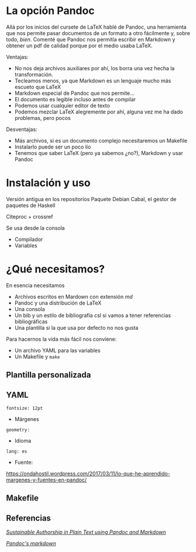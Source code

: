 # La opción Pandoc

Allá por los inicios del cursete de LaTeX hablé de Pandoc, una herramienta que nos permite pasar documentos de un formato a otro fácilmente y, sobre todo, *bien*. Comenté que Pandoc nos permitía escribir en Markdown y obtener un pdf de calidad porque por el medio usaba LaTeX. 

Ventajas:

* No nos deja archivos auxiliares por ahí, los borra una vez hecha la transformación.
* Tecleamos menos, ya que Markdown es un lenguaje mucho más escueto que LaTeX
* Markdown especial de Pandoc que nos permite...
* El documento es legible incluso antes de compilar
* Podemos usar cualquier editor de texto
* Podemos mezclar LaTeX alegremente por ahí, alguna vez me ha dado problemas, pero pocos

Desventajas:

* Más archivos, si es un documento complejo necesitaremos un Makefile
* Instalarlo puede ser un poco lío
* Tenemos que saber LaTeX (pero ya sabemos ¿no?), Markdown y usar Pandoc

# Instalación y uso

Versión antigua en los repositorios
Paquete Debian
Cabal, el gestor de paquetes de Haskell

Citeproc + crossref

Se usa desde la consola

* Compilador
* Variables

# ¿Qué necesitamos?

En esencia necesitamos

* Archivos escritos en Mardown con extensión *md*
* Pandoc y una distribución de LaTeX
* Una consola
* Un bib y un estilo de bibliografía csl si vamos a tener referencias bibliográficas
* Una plantilla si la que usa por defecto no nos gusta

Para hacernos la vida más fácil nos conviene:

* Un archivo YAML para las variables
* Un Makefile y `make`

## Plantilla personalizada

## YAML

```
fontsize: 12pt
```

* Márgenes

```
geometry:
```

* Idioma

```
lang: es
```

* Fuente: 

https://ondahostil.wordpress.com/2017/03/11/lo-que-he-aprendido-margenes-y-fuentes-en-pandoc/

## Makefile


## Referencias

[*Sustainable Authorship in Plain Text using Pandoc and Markdown*](http://programminghistorian.org/lessons/sustainable-authorship-in-plain-text-using-pandoc-and-markdown)

[*Pandoc's markdown*](http://pandoc.org/MANUAL.html#pandocs-markdown)
